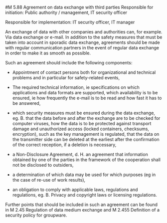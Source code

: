 #M 5.88 Agreement on data exchange with third parties
Responsible for initiation: Public authority / management, IT security officer

Responsible for implementation: IT security officer, IT manager

An exchange of data with other companies and authorities can, for example. Via data exchange or e-mail. In addition to the safety measures that must be taken into account in sporadic data exchange, agreements should be made with regular communication partners in the event of regular data exchange in order to make it as smooth as possible.

Such an agreement should include the following components:

* Appointment of contact persons both for organizational and technical problems and in particular for safety-related events,


* The required technical information, ie specifications on which applications and data formats are supported, which availability is to be ensured, ie how frequently the e-mail is to be read and how fast it has to be answered,


* which security measures must be ensured during the data exchange, eg. B. that the data before and after the exchange are to be checked for computer viruses, how the data is to be protected against transport damage and unauthorized access (locked containers, checksums, encryption), such as the key management is regulated, that the data on the transmitter side can be deleted at the earliest after the confirmation of the correct reception, if a deletion is necessary,
* a Non-Disclosure Agreement, d. H. an agreement that information obtained by one of the parties in the framework of the cooperation shall not be disclosed to outsiders,


* a determination of which data may be used for which purposes (eg in the case of re-use of work results),
* an obligation to comply with applicable laws, regulations and regulations, eg. B. Privacy and copyright laws or licensing regulations.


Further points that should be included in such an agreement can be found in M 2.45 Regulation of data medium exchange and M 2.455 Definition of a security policy for groupware.



